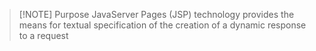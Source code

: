 
> [!NOTE] Purpose
> JavaServer Pages (JSP) technology provides the means for textual specification of the creation of a dynamic response to a request
